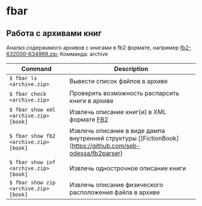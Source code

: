 # fbar

## Работа с архивами книг

Анализ содержимого архивов с книгами в fb2 формате, например [fb2-632000-634999.zip](http://trec.to/viewtopic.php?t=34961);
Комманда: archive 

| Command | Description |
| ------- | ----------- |
| `$ fbar ls <archive.zip>`          | Вывести список файлов в архиве |
| `$ fbar check <archive.zip>`       | Проверить возможность распарсить книги в архиве |
| `$ fbar show xml <archive.zip> [book]`    | Извлечь описание книг(и) в XML формате [FB2](http://fictionbook.org/) |
| `$ fbar show fb2 <archive.zip> [book]`    | Извлечь описание в виде дампа внутренней структуры []FictionBook](https://github.com/seb-odessa/fb2parser) |
| `$ fbar show inf <archive.zip> [book]`    | Извлечь однострочное описание книги |
| `$ fbar show zip <archive.zip> [book]`    | Извлечь описание физического расположения файла в архиве |


